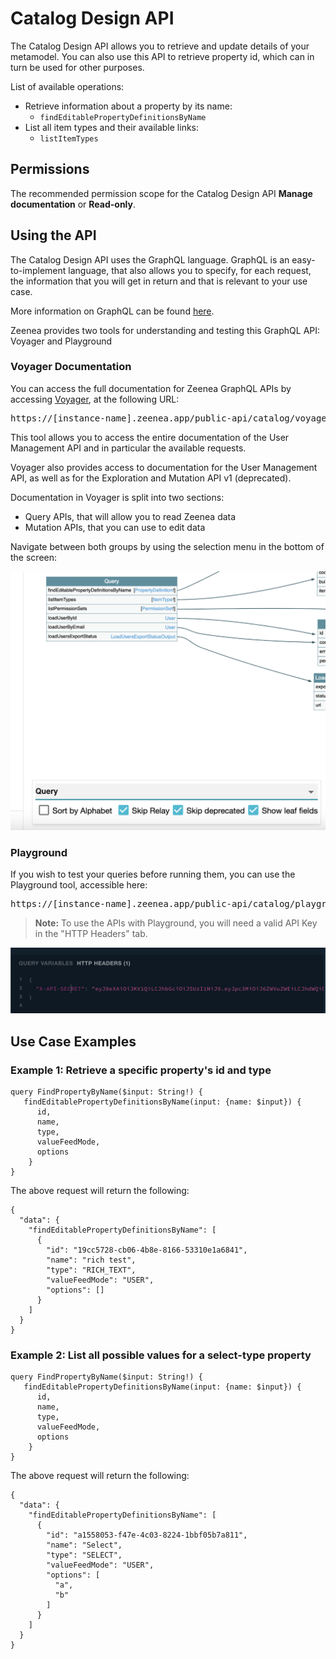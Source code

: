 # Catalog Design API

The Catalog Design API allows you to retrieve and update details of your metamodel. You can also use this API to retrieve property id, which can in turn be used for other purposes. 
 
List of available operations:

* Retrieve information about a property by its name:
  * `findEditablePropertyDefinitionsByName`
* List all item types and their available links:
  * `listItemTypes`

## Permissions

The recommended permission scope for the Catalog Design API **Manage documentation** or **Read-only**.

## Using the API

The Catalog Design API uses the GraphQL language. GraphQL is an easy-to-implement language, that also allows you to specify, for each request, the information that you will get in return and that is relevant to your use case. 

More information on GraphQL can be found [here](https://graphql.org/).

Zeenea provides two tools for understanding and testing this GraphQL API: Voyager and Playground

### Voyager Documentation

You can access the full documentation for Zeenea GraphQL APIs by accessing [Voyager](https://github.com/APIs-guru/graphql-voyager), at the following URL: 

<pre>https://<font className="codeHighlight">[instance-name]</font>.zeenea.app/public-api/catalog/voyager</pre>

This tool allows you to access the entire documentation of the User Management API and in particular the available requests. 

Voyager also provides access to documentation for the User Management API, as well as for the Exploration and Mutation API v1 (deprecated).

Documentation in Voyager is split into two sections: 

* Query APIs, that will allow you to read Zeenea data
* Mutation APIs, that you can use to edit data

Navigate between both groups by using the selection menu in the bottom of the screen:

![](./images/zeenea-voyager.png)

### Playground

If you wish to test your queries before running them, you can use the Playground tool, accessible here: 

<pre>
https://<font className="codeHighlight">[instance-name]</font>.zeenea.app/public-api/catalog/playground 
</pre>

> **Note:** To use the APIs with Playground, you will need a valid API Key in the "HTTP Headers" tab.

![](./images/zeenea-playground-key.png)

## Use Case Examples

### Example 1: Retrieve a specific property's id and type
 
```
query FindPropertyByName($input: String!) {
   findEditablePropertyDefinitionsByName(input: {name: $input}) {
      id,
      name,
      type,
      valueFeedMode,
      options
    }
}
```

The above request will return the following:

```
{
  "data": {
    "findEditablePropertyDefinitionsByName": [
      {
        "id": "19cc5728-cb06-4b8e-8166-53310e1a6841",
        "name": "rich test",
        "type": "RICH_TEXT",
        "valueFeedMode": "USER",
        "options": []
      }
    ]
  }
}
``` 

### Example 2: List all possible values for a select-type property

```
query FindPropertyByName($input: String!) {
   findEditablePropertyDefinitionsByName(input: {name: $input}) {
      id,
      name,
      type,
      valueFeedMode,
      options
    }
}
```

The above request will return the following: 

```
{
  "data": {
    "findEditablePropertyDefinitionsByName": [
      {
        "id": "a1558053-f47e-4c03-8224-1bbf05b7a811",
        "name": "Select",
        "type": "SELECT",
        "valueFeedMode": "USER",
        "options": [
          "a",
          "b"
        ]
      }
    ]
  }
}
```